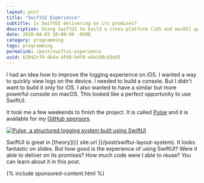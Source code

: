 ```yaml
---
layout: post
title: "SwiftUI Experience"
subtitle: Is SwiftUI delivering on its promises?
description: Using SwiftUI to build a cross-platform (iOS and macOS) app. Is SwiftUI delivering on its promises?
date: 2020-04-03 10:00:00 -0500
category: programming
tags: programming
permalink: /post/swiftui-experience
uuid: 63942cf8-db4a-4f68-b4f0-a9a398cb3e55
---
```


I had an idea how to improve the logging experience on iOS. I wanted a way to quickly view logs on the device. I needed to build a console. But I didn't want to build it only for iOS. I also wanted to have a similar but more powerful console on macOS. This looked like a perfect opportunity to use SwiftUI.

It took me a few weekends to finish the project. It is called [Pulse](https://github.com/kean/Pulse) and it is available for my [GitHub sponsors](https://github.com/sponsors/kean).

<a href="https://github.com/kean/Pulse">
<img alt="Pulse, a structured logging system built using SwiftUI" class="Screenshot Any-responsiveCard" src="{{ site.url }}/images/posts/pulse-small.png">
</a>

SwiftUI is great in [theory]({{ site.url }}/post/swiftui-layout-system). It looks fantastic on slides. But how good is the experience of using SwiftUI? Were it able to deliver on its promises? How much code were I able to reuse? You can learn about it in this post.

{% include sponsored-content.html %}
